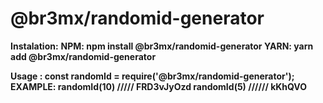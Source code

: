 <h1>@br3mx/randomid-generator</h1>

<strong>Instalation:</strong>
<b>
NPM: npm install @br3mx/randomid-generator
<b>
YARN: yarn add @br3mx/randomid-generator
<b>

Usage :
<b>
const randomId = require('@br3mx/randomid-generator');
<b>
EXAMPLE:
<b>
randomId(10) ///// FRD3vJyOzd
<b>
randomId(5) ////// kKhQVO
